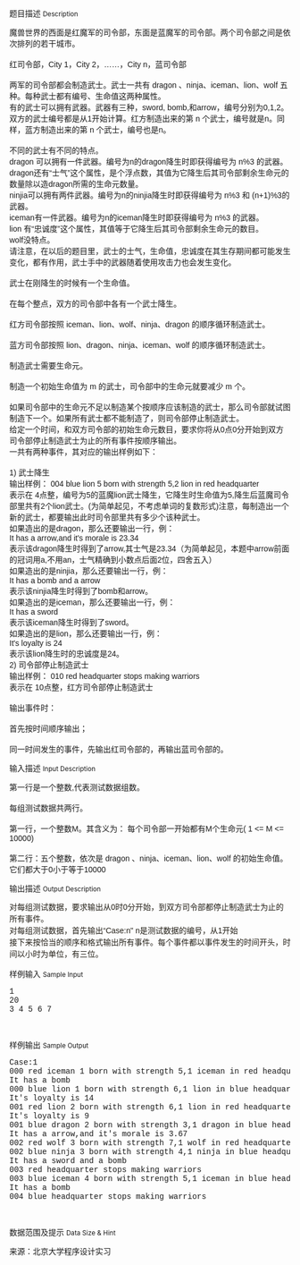 <div class="panel panel-default">
<div class="area-title">
<span>
题目描述
<small>Description</small>
</span></div>
<div class="panel-body">

<p><span style="font-family: 'Lucida Grande', Verdana, 'Bitstream Vera Sans', Arial, sans-serif;">魔兽世界的西面是红魔军的司令部，东面是蓝魔军的司令部。两个司令部之间是依次排列的若干城市。 </span><br style="font-family: 'Lucida Grande', Verdana, 'Bitstream Vera Sans', Arial, sans-serif;"><br style="font-family: 'Lucida Grande', Verdana, 'Bitstream Vera Sans', Arial, sans-serif;"><span style="font-family: 'Lucida Grande', Verdana, 'Bitstream Vera Sans', Arial, sans-serif;">红司令部，City 1，City 2，……，City n，蓝司令部</span><br style="font-family: 'Lucida Grande', Verdana, 'Bitstream Vera Sans', Arial, sans-serif;"><br style="font-family: 'Lucida Grande', Verdana, 'Bitstream Vera Sans', Arial, sans-serif;"><span style="font-family: 'Lucida Grande', Verdana, 'Bitstream Vera Sans', Arial, sans-serif;">两军的司令部都会制造武士。武士一共有 dragon 、ninja、iceman、lion、wolf 五种。每种武士都有编号、生命值这两种属性。 </span><br style="font-family: 'Lucida Grande', Verdana, 'Bitstream Vera Sans', Arial, sans-serif;"><span style="font-family: 'Lucida Grande', Verdana, 'Bitstream Vera Sans', Arial, sans-serif;">有的武士可以拥有武器。武器有三种，sword, bomb,和arrow，编号分别为0,1,2。</span><br style="font-family: 'Lucida Grande', Verdana, 'Bitstream Vera Sans', Arial, sans-serif;"><span style="font-family: 'Lucida Grande', Verdana, 'Bitstream Vera Sans', Arial, sans-serif;">双方的武士编号都是从1开始计算。红方制造出来的第 n 个武士，编号就是n。同样，蓝方制造出来的第 n 个武士，编号也是n。 </span><br style="font-family: 'Lucida Grande', Verdana, 'Bitstream Vera Sans', Arial, sans-serif;"><br style="font-family: 'Lucida Grande', Verdana, 'Bitstream Vera Sans', Arial, sans-serif;"><span style="font-family: 'Lucida Grande', Verdana, 'Bitstream Vera Sans', Arial, sans-serif;">不同的武士有不同的特点。</span><br style="font-family: 'Lucida Grande', Verdana, 'Bitstream Vera Sans', Arial, sans-serif;"><span style="font-family: 'Lucida Grande', Verdana, 'Bitstream Vera Sans', Arial, sans-serif;">dragon 可以拥有一件武器。编号为n的dragon降生时即获得编号为 n%3 的武器。dragon还有“士气”这个属性，是个浮点数，其值为它降生后其司令部剩余生命元的数量除以造dragon所需的生命元数量。</span><br style="font-family: 'Lucida Grande', Verdana, 'Bitstream Vera Sans', Arial, sans-serif;"><span style="font-family: 'Lucida Grande', Verdana, 'Bitstream Vera Sans', Arial, sans-serif;">ninjia可以拥有两件武器。编号为n的ninjia降生时即获得编号为 n%3 和 (n+1)%3的武器。</span><br style="font-family: 'Lucida Grande', Verdana, 'Bitstream Vera Sans', Arial, sans-serif;"><span style="font-family: 'Lucida Grande', Verdana, 'Bitstream Vera Sans', Arial, sans-serif;">iceman有一件武器。编号为n的iceman降生时即获得编号为 n%3 的武器。</span><br style="font-family: 'Lucida Grande', Verdana, 'Bitstream Vera Sans', Arial, sans-serif;"><span style="font-family: 'Lucida Grande', Verdana, 'Bitstream Vera Sans', Arial, sans-serif;">lion 有“忠诚度”这个属性，其值等于它降生后其司令部剩余生命元的数目。</span><br style="font-family: 'Lucida Grande', Verdana, 'Bitstream Vera Sans', Arial, sans-serif;"><span style="font-family: 'Lucida Grande', Verdana, 'Bitstream Vera Sans', Arial, sans-serif;">wolf没特点。</span><br style="font-family: 'Lucida Grande', Verdana, 'Bitstream Vera Sans', Arial, sans-serif;"><span style="font-family: 'Lucida Grande', Verdana, 'Bitstream Vera Sans', Arial, sans-serif;">请注意，在以后的题目里，武士的士气，生命值，忠诚度在其生存期间都可能发生变化，都有作用，武士手中的武器随着使用攻击力也会发生变化。</span><br style="font-family: 'Lucida Grande', Verdana, 'Bitstream Vera Sans', Arial, sans-serif;"><br style="font-family: 'Lucida Grande', Verdana, 'Bitstream Vera Sans', Arial, sans-serif;"><span style="font-family: 'Lucida Grande', Verdana, 'Bitstream Vera Sans', Arial, sans-serif;">武士在刚降生的时候有一个生命值。 </span><br style="font-family: 'Lucida Grande', Verdana, 'Bitstream Vera Sans', Arial, sans-serif;"><br style="font-family: 'Lucida Grande', Verdana, 'Bitstream Vera Sans', Arial, sans-serif;"><span style="font-family: 'Lucida Grande', Verdana, 'Bitstream Vera Sans', Arial, sans-serif;">在每个整点，双方的司令部中各有一个武士降生。 </span><br style="font-family: 'Lucida Grande', Verdana, 'Bitstream Vera Sans', Arial, sans-serif;"><br style="font-family: 'Lucida Grande', Verdana, 'Bitstream Vera Sans', Arial, sans-serif;"><span style="font-family: 'Lucida Grande', Verdana, 'Bitstream Vera Sans', Arial, sans-serif;">红方司令部按照 iceman、lion、wolf、ninja、dragon 的顺序循环制造武士。 </span><br style="font-family: 'Lucida Grande', Verdana, 'Bitstream Vera Sans', Arial, sans-serif;"><br style="font-family: 'Lucida Grande', Verdana, 'Bitstream Vera Sans', Arial, sans-serif;"><span style="font-family: 'Lucida Grande', Verdana, 'Bitstream Vera Sans', Arial, sans-serif;">蓝方司令部按照 lion、dragon、ninja、iceman、wolf 的顺序循环制造武士。 </span><br style="font-family: 'Lucida Grande', Verdana, 'Bitstream Vera Sans', Arial, sans-serif;"><br style="font-family: 'Lucida Grande', Verdana, 'Bitstream Vera Sans', Arial, sans-serif;"><span style="font-family: 'Lucida Grande', Verdana, 'Bitstream Vera Sans', Arial, sans-serif;">制造武士需要生命元。 </span><br style="font-family: 'Lucida Grande', Verdana, 'Bitstream Vera Sans', Arial, sans-serif;"><br style="font-family: 'Lucida Grande', Verdana, 'Bitstream Vera Sans', Arial, sans-serif;"><span style="font-family: 'Lucida Grande', Verdana, 'Bitstream Vera Sans', Arial, sans-serif;">制造一个初始生命值为 m 的武士，司令部中的生命元就要减少 m 个。 </span><br style="font-family: 'Lucida Grande', Verdana, 'Bitstream Vera Sans', Arial, sans-serif;"><br style="font-family: 'Lucida Grande', Verdana, 'Bitstream Vera Sans', Arial, sans-serif;"><span style="font-family: 'Lucida Grande', Verdana, 'Bitstream Vera Sans', Arial, sans-serif;">如果司令部中的生命元不足以制造某个按顺序应该制造的武士，那么司令部就试图制造下一个。如果所有武士都不能制造了，则司令部停止制造武士。</span><br style="font-family: 'Lucida Grande', Verdana, 'Bitstream Vera Sans', Arial, sans-serif;"><span style="font-family: 'Lucida Grande', Verdana, 'Bitstream Vera Sans', Arial, sans-serif;">给定一个时间，和双方司令部的初始生命元数目，要求你将从0点0分开始到双方司令部停止制造武士为止的所有事件按顺序输出。</span><br style="font-family: 'Lucida Grande', Verdana, 'Bitstream Vera Sans', Arial, sans-serif;"><span style="font-family: 'Lucida Grande', Verdana, 'Bitstream Vera Sans', Arial, sans-serif;">一共有两种事件，其对应的输出样例如下： </span><br style="font-family: 'Lucida Grande', Verdana, 'Bitstream Vera Sans', Arial, sans-serif;"><br style="font-family: 'Lucida Grande', Verdana, 'Bitstream Vera Sans', Arial, sans-serif;"><span style="font-family: 'Lucida Grande', Verdana, 'Bitstream Vera Sans', Arial, sans-serif;">1) 武士降生 </span><br style="font-family: 'Lucida Grande', Verdana, 'Bitstream Vera Sans', Arial, sans-serif;"><span style="font-family: 'Lucida Grande', Verdana, 'Bitstream Vera Sans', Arial, sans-serif;">输出样例： 004 blue lion 5 born with strength 5,2 lion in red headquarter</span><br style="font-family: 'Lucida Grande', Verdana, 'Bitstream Vera Sans', Arial, sans-serif;"><span style="font-family: 'Lucida Grande', Verdana, 'Bitstream Vera Sans', Arial, sans-serif;">表示在 4点整，编号为5的蓝魔lion武士降生，它降生时生命值为5,降生后蓝魔司令部里共有2个lion武士。(为简单起见，不考虑单词的复数形式)注意，每制造出一个新的武士，都要输出此时司令部里共有多少个该种武士。</span><br style="font-family: 'Lucida Grande', Verdana, 'Bitstream Vera Sans', Arial, sans-serif;"><span style="font-family: 'Lucida Grande', Verdana, 'Bitstream Vera Sans', Arial, sans-serif;">如果造出的是dragon，那么还要输出一行，例：</span><br style="font-family: 'Lucida Grande', Verdana, 'Bitstream Vera Sans', Arial, sans-serif;"><span style="font-family: 'Lucida Grande', Verdana, 'Bitstream Vera Sans', Arial, sans-serif;">It has a arrow,and it's morale is 23.34</span><br style="font-family: 'Lucida Grande', Verdana, 'Bitstream Vera Sans', Arial, sans-serif;"><span style="font-family: 'Lucida Grande', Verdana, 'Bitstream Vera Sans', Arial, sans-serif;">表示该dragon降生时得到了arrow,其士气是23.34（为简单起见，本题中arrow前面的冠词用a,不用an，士气精确到小数点后面2位，四舍五入）</span><br style="font-family: 'Lucida Grande', Verdana, 'Bitstream Vera Sans', Arial, sans-serif;"><span style="font-family: 'Lucida Grande', Verdana, 'Bitstream Vera Sans', Arial, sans-serif;">如果造出的是ninjia，那么还要输出一行，例：</span><br style="font-family: 'Lucida Grande', Verdana, 'Bitstream Vera Sans', Arial, sans-serif;"><span style="font-family: 'Lucida Grande', Verdana, 'Bitstream Vera Sans', Arial, sans-serif;">It has a bomb and a arrow</span><br style="font-family: 'Lucida Grande', Verdana, 'Bitstream Vera Sans', Arial, sans-serif;"><span style="font-family: 'Lucida Grande', Verdana, 'Bitstream Vera Sans', Arial, sans-serif;">表示该ninjia降生时得到了bomb和arrow。</span><br style="font-family: 'Lucida Grande', Verdana, 'Bitstream Vera Sans', Arial, sans-serif;"><span style="font-family: 'Lucida Grande', Verdana, 'Bitstream Vera Sans', Arial, sans-serif;">如果造出的是iceman，那么还要输出一行，例：</span><br style="font-family: 'Lucida Grande', Verdana, 'Bitstream Vera Sans', Arial, sans-serif;"><span style="font-family: 'Lucida Grande', Verdana, 'Bitstream Vera Sans', Arial, sans-serif;">It has a sword</span><br style="font-family: 'Lucida Grande', Verdana, 'Bitstream Vera Sans', Arial, sans-serif;"><span style="font-family: 'Lucida Grande', Verdana, 'Bitstream Vera Sans', Arial, sans-serif;">表示该iceman降生时得到了sword。</span><br style="font-family: 'Lucida Grande', Verdana, 'Bitstream Vera Sans', Arial, sans-serif;"><span style="font-family: 'Lucida Grande', Verdana, 'Bitstream Vera Sans', Arial, sans-serif;">如果造出的是lion，那么还要输出一行，例：</span><br style="font-family: 'Lucida Grande', Verdana, 'Bitstream Vera Sans', Arial, sans-serif;"><span style="font-family: 'Lucida Grande', Verdana, 'Bitstream Vera Sans', Arial, sans-serif;">It's loyalty is 24</span><br style="font-family: 'Lucida Grande', Verdana, 'Bitstream Vera Sans', Arial, sans-serif;"><span style="font-family: 'Lucida Grande', Verdana, 'Bitstream Vera Sans', Arial, sans-serif;">表示该lion降生时的忠诚度是24。</span><br style="font-family: 'Lucida Grande', Verdana, 'Bitstream Vera Sans', Arial, sans-serif;"><span style="font-family: 'Lucida Grande', Verdana, 'Bitstream Vera Sans', Arial, sans-serif;">2) 司令部停止制造武士</span><br style="font-family: 'Lucida Grande', Verdana, 'Bitstream Vera Sans', Arial, sans-serif;"><span style="font-family: 'Lucida Grande', Verdana, 'Bitstream Vera Sans', Arial, sans-serif;">输出样例： 010 red headquarter stops making warriors</span><br style="font-family: 'Lucida Grande', Verdana, 'Bitstream Vera Sans', Arial, sans-serif;"><span style="font-family: 'Lucida Grande', Verdana, 'Bitstream Vera Sans', Arial, sans-serif;">表示在 10点整，红方司令部停止制造武士</span><br style="font-family: 'Lucida Grande', Verdana, 'Bitstream Vera Sans', Arial, sans-serif;"><br style="font-family: 'Lucida Grande', Verdana, 'Bitstream Vera Sans', Arial, sans-serif;"><span style="font-family: 'Lucida Grande', Verdana, 'Bitstream Vera Sans', Arial, sans-serif;">输出事件时： </span><br style="font-family: 'Lucida Grande', Verdana, 'Bitstream Vera Sans', Arial, sans-serif;"><br style="font-family: 'Lucida Grande', Verdana, 'Bitstream Vera Sans', Arial, sans-serif;"><span style="font-family: 'Lucida Grande', Verdana, 'Bitstream Vera Sans', Arial, sans-serif;">首先按时间顺序输出； </span><br style="font-family: 'Lucida Grande', Verdana, 'Bitstream Vera Sans', Arial, sans-serif;"><br style="font-family: 'Lucida Grande', Verdana, 'Bitstream Vera Sans', Arial, sans-serif;"><span style="font-family: 'Lucida Grande', Verdana, 'Bitstream Vera Sans', Arial, sans-serif;">同一时间发生的事件，先输出红司令部的，再输出蓝司令部的。</span></p>

</div>
</div>

<div class="panel panel-default">
<div class="area-title">
<span>
输入描述
<small>Input Description</small>
</span></div>
<div class="panel-body">
<p><span style="font-family: 'Lucida Grande', Verdana, 'Bitstream Vera Sans', Arial, sans-serif;">第一行是一个整数,代表测试数据组数。</span><br style="font-family: 'Lucida Grande', Verdana, 'Bitstream Vera Sans', Arial, sans-serif;"><br style="font-family: 'Lucida Grande', Verdana, 'Bitstream Vera Sans', Arial, sans-serif;"><span style="font-family: 'Lucida Grande', Verdana, 'Bitstream Vera Sans', Arial, sans-serif;">每组测试数据共两行。 </span><br style="font-family: 'Lucida Grande', Verdana, 'Bitstream Vera Sans', Arial, sans-serif;"><br style="font-family: 'Lucida Grande', Verdana, 'Bitstream Vera Sans', Arial, sans-serif;"><span style="font-family: 'Lucida Grande', Verdana, 'Bitstream Vera Sans', Arial, sans-serif;">第一行，一个整数M。其含义为： 每个司令部一开始都有M个生命元( 1 &lt;= M &lt;= 10000) </span><br style="font-family: 'Lucida Grande', Verdana, 'Bitstream Vera Sans', Arial, sans-serif;"><br style="font-family: 'Lucida Grande', Verdana, 'Bitstream Vera Sans', Arial, sans-serif;"><span style="font-family: 'Lucida Grande', Verdana, 'Bitstream Vera Sans', Arial, sans-serif;">第二行：五个整数，依次是 dragon 、ninja、iceman、lion、wolf 的初始生命值。它们都大于0小于等于10000</span></p>

</div>
</div>
<div  class="panel panel-default">
<div class="area-title">
<span>
输出描述
<small>Output Description</small>
</span></div>
<div class="panel-body">

<p><span style="color: rgb(35, 31, 23); font-family: &#39;Lucida Grande&#39;, Verdana, &#39;Bitstream Vera Sans&#39;, Arial, sans-serif; font-size: 14px; line-height: 21px;">对每组测试数据，要求输出从0时0分开始，到双方司令部都停止制造武士为止的所有事件。</span><br style="color: rgb(35, 31, 23); font-family: &#39;Lucida Grande&#39;, Verdana, &#39;Bitstream Vera Sans&#39;, Arial, sans-serif; font-size: 14px; line-height: 21px; white-space: normal; "/><span style="color: rgb(35, 31, 23); font-family: &#39;Lucida Grande&#39;, Verdana, &#39;Bitstream Vera Sans&#39;, Arial, sans-serif; font-size: 14px; line-height: 21px;">对每组测试数据，首先输出“Case:n&quot; n是测试数据的编号，从1开始&nbsp;</span><br style="color: rgb(35, 31, 23); font-family: &#39;Lucida Grande&#39;, Verdana, &#39;Bitstream Vera Sans&#39;, Arial, sans-serif; font-size: 14px; line-height: 21px; white-space: normal; "/><span style="color: rgb(35, 31, 23); font-family: &#39;Lucida Grande&#39;, Verdana, &#39;Bitstream Vera Sans&#39;, Arial, sans-serif; font-size: 14px; line-height: 21px;">接下来按恰当的顺序和格式输出所有事件。每个事件都以事件发生的时间开头，时间以小时为单位，有三位。</span></p>

</div>
</div>


<div class="panel panel-default">
<div class="area-title">
<span>
样例输入
<small>Sample Input</small>
</span></div>
<div class="panel-body">
<pre style="font-family: 'Courier New';">1
20
3 4 5 6 7</pre><p><br></p>

</div>
</div>

<div class="panel panel-default">
<div class="area-title">
<span>
样例输出
<small>Sample Output</small>
</span></div>
<div class="panel-body">
<pre style="font-family: 'Courier New';">Case:1
000 red iceman 1 born with strength 5,1 iceman in red headquarter
It has a bomb
000 blue lion 1 born with strength 6,1 lion in blue headquarter
It's loyalty is 14
001 red lion 2 born with strength 6,1 lion in red headquarter
It's loyalty is 9
001 blue dragon 2 born with strength 3,1 dragon in blue headquarter
It has a arrow,and it's morale is 3.67
002 red wolf 3 born with strength 7,1 wolf in red headquarter
002 blue ninja 3 born with strength 4,1 ninja in blue headquarter
It has a sword and a bomb
003 red headquarter stops making warriors
003 blue iceman 4 born with strength 5,1 iceman in blue headquarter
It has a bomb
004 blue headquarter stops making warriors</pre><p><br></p>

</div>
</div>

<div class="panel panel-default">
<div class="area-title">
<span>
数据范围及提示
<small>Data Size & Hint</small>
</span></div>
<div class="panel-body">
<p><span style="">来源：北京大学程序设计实习</span></p>
</div>
</div>